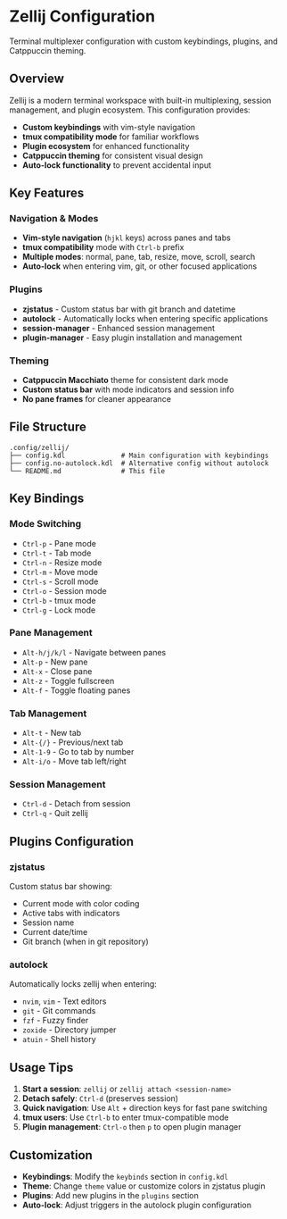 # Zellij Configuration

Terminal multiplexer configuration with custom keybindings, plugins, and Catppuccin theming.

## Overview

Zellij is a modern terminal workspace with built-in multiplexing, session management, and plugin ecosystem. This configuration provides:

- **Custom keybindings** with vim-style navigation
- **tmux compatibility mode** for familiar workflows  
- **Plugin ecosystem** for enhanced functionality
- **Catppuccin theming** for consistent visual design
- **Auto-lock functionality** to prevent accidental input

## Key Features

### Navigation & Modes
- **Vim-style navigation** (`hjkl` keys) across panes and tabs
- **tmux compatibility** mode with `Ctrl-b` prefix
- **Multiple modes**: normal, pane, tab, resize, move, scroll, search
- **Auto-lock** when entering vim, git, or other focused applications

### Plugins
- **zjstatus** - Custom status bar with git branch and datetime
- **autolock** - Automatically locks when entering specific applications
- **session-manager** - Enhanced session management
- **plugin-manager** - Easy plugin installation and management

### Theming
- **Catppuccin Macchiato** theme for consistent dark mode
- **Custom status bar** with mode indicators and session info
- **No pane frames** for cleaner appearance

## File Structure

```
.config/zellij/
├── config.kdl              # Main configuration with keybindings
├── config.no-autolock.kdl  # Alternative config without autolock
└── README.md               # This file
```

## Key Bindings

### Mode Switching
- `Ctrl-p` - Pane mode
- `Ctrl-t` - Tab mode  
- `Ctrl-n` - Resize mode
- `Ctrl-m` - Move mode
- `Ctrl-s` - Scroll mode
- `Ctrl-o` - Session mode
- `Ctrl-b` - tmux mode
- `Ctrl-g` - Lock mode

### Pane Management
- `Alt-h/j/k/l` - Navigate between panes
- `Alt-p` - New pane
- `Alt-x` - Close pane
- `Alt-z` - Toggle fullscreen
- `Alt-f` - Toggle floating panes

### Tab Management  
- `Alt-t` - New tab
- `Alt-{/}` - Previous/next tab
- `Alt-1-9` - Go to tab by number
- `Alt-i/o` - Move tab left/right

### Session Management
- `Ctrl-d` - Detach from session
- `Ctrl-q` - Quit zellij

## Plugins Configuration

### zjstatus
Custom status bar showing:
- Current mode with color coding
- Active tabs with indicators
- Session name
- Current date/time
- Git branch (when in git repository)

### autolock
Automatically locks zellij when entering:
- `nvim`, `vim` - Text editors
- `git` - Git commands
- `fzf` - Fuzzy finder
- `zoxide` - Directory jumper
- `atuin` - Shell history

## Usage Tips

1. **Start a session**: `zellij` or `zellij attach <session-name>`
2. **Detach safely**: `Ctrl-d` (preserves session)
3. **Quick navigation**: Use `Alt` + direction keys for fast pane switching
4. **tmux users**: Use `Ctrl-b` to enter tmux-compatible mode
5. **Plugin management**: `Ctrl-o` then `p` to open plugin manager

## Customization

- **Keybindings**: Modify the `keybinds` section in `config.kdl`
- **Theme**: Change `theme` value or customize colors in zjstatus plugin
- **Plugins**: Add new plugins in the `plugins` section
- **Auto-lock**: Adjust triggers in the autolock plugin configuration